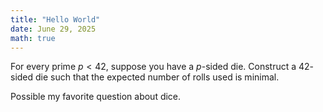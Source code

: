 ```yaml
---
title: "Hello World"
date: June 29, 2025
math: true
---
```


For every prime $p<42$, suppose you have a $p$-sided die. Construct a $42$-sided die such that the expected
number of rolls used is minimal.

Possible my favorite question about dice.